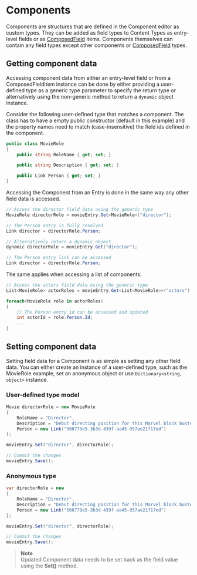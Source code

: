 # Components

Components are structures that are defined in the Component editor as custom types. They can be added as field types to Content Types as entry-level fields or as [ComposedField](/model/composedfield.md) items. Components themselves can contain any field types except other components or [ComposedField](/model/composedfield.md) types.

## Getting component data

Accessing component data from either an entry-level field or from a ComposedFieldItem instance can be done by either providing a user-defined type as a generic type parameter to specify the return type or alternatively using the non-generic method to return a `dynamic` object instance.

Consider the following user-defined type that matches a component. The class has to have a empty public constructor (default in this example) and the property names need to match (case-insensitive) the field ids defined in the component. 

```cs
public class MovieRole
{
    public string RoleName { get; set; }

    public string Description { get; set; }

    public Link Person { get; set; }
}
```

Accessing the Component from an Entry is done in the same way any other field data is accessed.

```cs
// Access the director field data using the generic type
MovieRole directorRole = movieEntry.Get<MovieRole>("director");

// The Person entry is fully resolved
Link director = directorRole.Person;
```
```cs
// Alternatively return a dynamic object
dynamic directorRole = movieEntry.Get("director");

// The Person entry link can be accessed
Link director = directorRole.Person;
```

The same applies when accessing a list of components:

```cs
// Access the actors field data using the generic type
List<MovieRole> actorRoles = movieEntry.Get<List<MovieRole>>("actors");

foreach(MovieRole role in actorRoles)
{
    // The Person entry id can be accessed and updated
    int actorId = role.Person.Id;
    ...
}
```


## Setting component data

Setting field data for a Component is as simple as setting any other field data. You can either create an instance of a user-defined type, such as the MovieRole example, set an anonymous object or use `Dictionary<string, object>` instance.


### User-defined type model

```cs
Movie directorRole = new MovieRole
{
    RoleName = "Director",
    Description = "Debut directing position for this Marvel block buster",
    Person = new Link("566779e5-3b3d-439f-aa45-957ae21f17ed")
};

movieEntry.Set("director", directorRole);

// Commit the changes
movieEntry.Save();
```

### Anonymous type

```cs
var directorRole = new
{
    RoleName = "Director",
    Description = "Debut directing position for this Marvel block buster",
    Person = new Link("566779e5-3b3d-439f-aa45-957ae21f17ed")
};

movieEntry.Set("director", directorRole);

// Commit the changes
movieEntry.Save();
```

> **Note**  
> Updated Component data needs to be set back as the field value using the **Set()** method. 